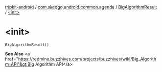 [tripkit-android](../../index.md) / [com.skedgo.android.common.agenda](../index.md) / [BigAlgorithmResult](index.md) / [&lt;init&gt;](./-init-.md)

# &lt;init&gt;

`BigAlgorithmResult()`

**See Also**
&lt;a href="https://redmine.buzzhives.com/projects/buzzhives/wiki/Big_Algorithm_API"&gt;Big Algorithm API&lt;/a&gt;

